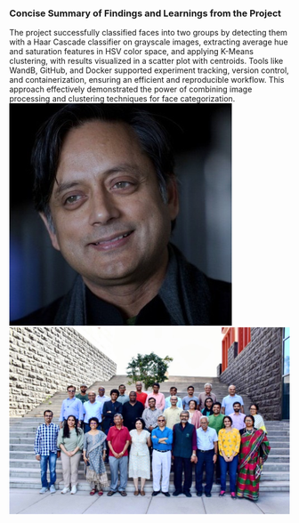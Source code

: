 ### Concise Summary of Findings and Learnings from the Project

The project successfully classified faces into two groups by detecting them with a Haar Cascade classifier on grayscale images, extracting average hue and saturation features in HSV color space, and applying K-Means clustering, with results visualized in a scatter plot with centroids. Tools like WandB, GitHub, and Docker supported experiment tracking, version control, and containerization, ensuring an efficient and reproducible workflow. This approach effectively demonstrated the power of combining image processing and clustering techniques for face categorization.
![alt text](https://github.com/Sher110106/distance_classification/blob/main/Dr_Shashi_Tharoor.jpg?raw=true)
![alt text](https://github.com/Sher110106/distance_classification/blob/main/Plaksha_Faculty.jpg?raw=true)

